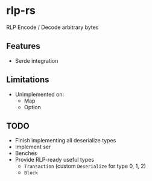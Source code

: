 # rlp-rs

RLP Encode / Decode arbitrary bytes

## Features

- Serde integration

## Limitations

- Unimplemented on:
    - Map
    - Option

## TODO

- Finish implementing all deserialize types
- Implement ser
- Benches
- Provide RLP-ready useful types 
    - `Transaction` (custom `Deserialize` for type 0, 1, 2)
    - `Block`

